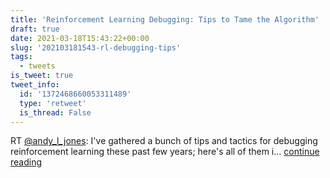 ```yaml
---
title: 'Reinforcement Learning Debugging: Tips to Tame the Algorithm'
draft: true
date: 2021-03-18T15:43:22+00:00
slug: '202103181543-rl-debugging-tips'
tags:
  - tweets
is_tweet: true
tweet_info:
  id: '1372468660053311489'
  type: 'retweet'
  is_thread: False
---
```




RT [@andy_l_jones](https://x.com/andy_l_jones): I've gathered a bunch of tips and tactics for debugging reinforcement learning these past few years; here's all of them i… [continue reading](https://x.com/sytelus/status/1372468660053311489)
